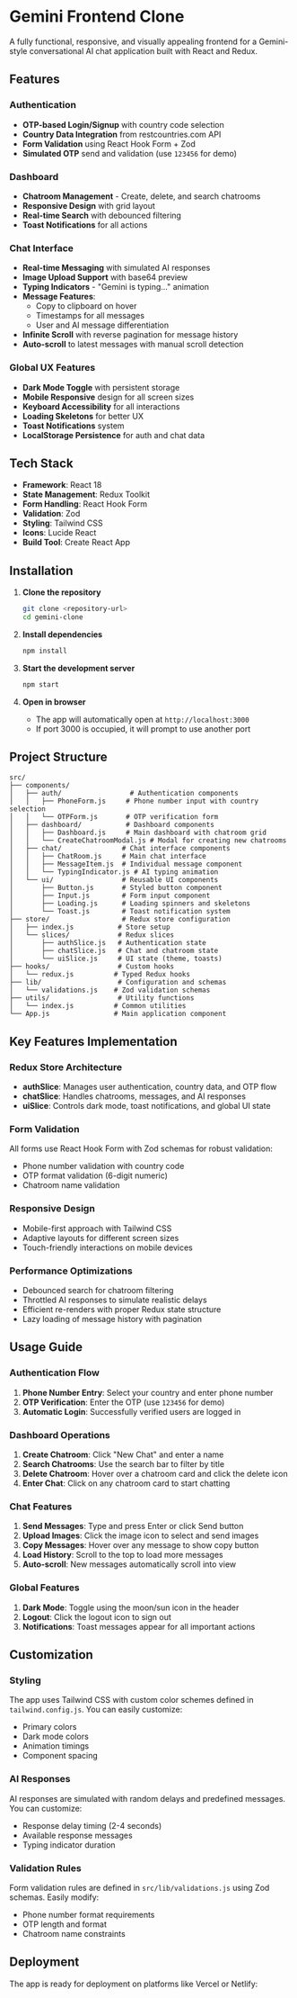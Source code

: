 # Gemini Frontend Clone

A fully functional, responsive, and visually appealing frontend for a Gemini-style conversational AI chat application built with React and Redux.

## Features

### Authentication

- **OTP-based Login/Signup** with country code selection
- **Country Data Integration** from restcountries.com API
- **Form Validation** using React Hook Form + Zod
- **Simulated OTP** send and validation (use `123456` for demo)

### Dashboard

- **Chatroom Management** - Create, delete, and search chatrooms
- **Responsive Design** with grid layout
- **Real-time Search** with debounced filtering
- **Toast Notifications** for all actions

### Chat Interface

- **Real-time Messaging** with simulated AI responses
- **Image Upload Support** with base64 preview
- **Typing Indicators** - "Gemini is typing..." animation
- **Message Features**:
  - Copy to clipboard on hover
  - Timestamps for all messages
  - User and AI message differentiation
- **Infinite Scroll** with reverse pagination for message history
- **Auto-scroll** to latest messages with manual scroll detection

### Global UX Features

- **Dark Mode Toggle** with persistent storage
- **Mobile Responsive** design for all screen sizes
- **Keyboard Accessibility** for all interactions
- **Loading Skeletons** for better UX
- **Toast Notifications** system
- **LocalStorage Persistence** for auth and chat data

## Tech Stack

- **Framework**: React 18
- **State Management**: Redux Toolkit
- **Form Handling**: React Hook Form
- **Validation**: Zod
- **Styling**: Tailwind CSS
- **Icons**: Lucide React
- **Build Tool**: Create React App

## Installation

1. **Clone the repository**

   ```bash
   git clone <repository-url>
   cd gemini-clone
   ```

2. **Install dependencies**

   ```bash
   npm install
   ```

3. **Start the development server**

   ```bash
   npm start
   ```

4. **Open in browser**
   - The app will automatically open at `http://localhost:3000`
   - If port 3000 is occupied, it will prompt to use another port

## Project Structure

```
src/
├── components/
│   ├── auth/                 # Authentication components
│   │   ├── PhoneForm.js     # Phone number input with country selection
│   │   └── OTPForm.js       # OTP verification form
│   ├── dashboard/           # Dashboard components
│   │   ├── Dashboard.js     # Main dashboard with chatroom grid
│   │   └── CreateChatroomModal.js # Modal for creating new chatrooms
│   ├── chat/               # Chat interface components
│   │   ├── ChatRoom.js     # Main chat interface
│   │   ├── MessageItem.js  # Individual message component
│   │   └── TypingIndicator.js # AI typing animation
│   └── ui/                 # Reusable UI components
│       ├── Button.js       # Styled button component
│       ├── Input.js        # Form input component
│       ├── Loading.js      # Loading spinners and skeletons
│       └── Toast.js        # Toast notification system
├── store/                  # Redux store configuration
│   ├── index.js           # Store setup
│   └── slices/            # Redux slices
│       ├── authSlice.js   # Authentication state
│       ├── chatSlice.js   # Chat and chatroom state
│       └── uiSlice.js     # UI state (theme, toasts)
├── hooks/                 # Custom hooks
│   └── redux.js          # Typed Redux hooks
├── lib/                   # Configuration and schemas
│   └── validations.js    # Zod validation schemas
├── utils/                 # Utility functions
│   └── index.js          # Common utilities
└── App.js                # Main application component
```

## Key Features Implementation

### Redux Store Architecture

- **authSlice**: Manages user authentication, country data, and OTP flow
- **chatSlice**: Handles chatrooms, messages, and AI responses
- **uiSlice**: Controls dark mode, toast notifications, and global UI state

### Form Validation

All forms use React Hook Form with Zod schemas for robust validation:

- Phone number validation with country code
- OTP format validation (6-digit numeric)
- Chatroom name validation

### Responsive Design

- Mobile-first approach with Tailwind CSS
- Adaptive layouts for different screen sizes
- Touch-friendly interactions on mobile devices

### Performance Optimizations

- Debounced search for chatroom filtering
- Throttled AI responses to simulate realistic delays
- Efficient re-renders with proper Redux state structure
- Lazy loading of message history with pagination

## Usage Guide

### Authentication Flow

1. **Phone Number Entry**: Select your country and enter phone number
2. **OTP Verification**: Enter the OTP (use `123456` for demo)
3. **Automatic Login**: Successfully verified users are logged in

### Dashboard Operations

1. **Create Chatroom**: Click "New Chat" and enter a name
2. **Search Chatrooms**: Use the search bar to filter by title
3. **Delete Chatroom**: Hover over a chatroom card and click the delete icon
4. **Enter Chat**: Click on any chatroom card to start chatting

### Chat Features

1. **Send Messages**: Type and press Enter or click Send button
2. **Upload Images**: Click the image icon to select and send images
3. **Copy Messages**: Hover over any message to show copy button
4. **Load History**: Scroll to the top to load more messages
5. **Auto-scroll**: New messages automatically scroll into view

### Global Features

1. **Dark Mode**: Toggle using the moon/sun icon in the header
2. **Logout**: Click the logout icon to sign out
3. **Notifications**: Toast messages appear for all important actions

## Customization

### Styling

The app uses Tailwind CSS with custom color schemes defined in `tailwind.config.js`. You can easily customize:

- Primary colors
- Dark mode colors
- Animation timings
- Component spacing

### AI Responses

AI responses are simulated with random delays and predefined messages. You can customize:

- Response delay timing (2-4 seconds)
- Available response messages
- Typing indicator duration

### Validation Rules

Form validation rules are defined in `src/lib/validations.js` using Zod schemas. Easily modify:

- Phone number format requirements
- OTP length and format
- Chatroom name constraints

## Deployment

The app is ready for deployment on platforms like Vercel or Netlify:


